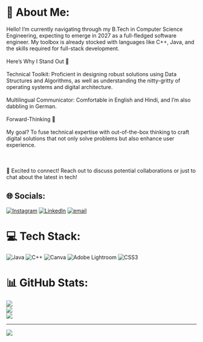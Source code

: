 # 💫 About Me:
Hello! I’m currently navigating through my B.Tech in Computer Science Engineering, expecting to emerge in 2027 as a full-fledged software engineer. My toolbox is already stocked with languages like C++, Java, and the skills required for full-stack development.<br><br>Here’s Why I Stand Out 🌟<br><br>Technical Toolkit: Proficient in designing robust solutions using Data Structures and Algorithms, as well as understanding the nitty-gritty of operating systems and digital architecture.<br><br>Multilingual Communicator: Comfortable in English and Hindi, and I’m also dabbling in German.<br><br>Forward-Thinking 🚀<br><br>My goal? To fuse technical expertise with out-of-the-box thinking to craft digital solutions that not only solve problems but also enhance user experience.<br><br><br><br>👥 Excited to connect! Reach out to discuss potential collaborations or just to chat about the latest in tech!


## 🌐 Socials:
[![Instagram](https://img.shields.io/badge/Instagram-%23E4405F.svg?logo=Instagram&logoColor=white)](https://instagram.com/https://www.instagram.com/rohitiwari_4?igsh=bG9kMG5jOHlvOWZq) [![LinkedIn](https://img.shields.io/badge/LinkedIn-%230077B5.svg?logo=linkedin&logoColor=white)](https://linkedin.com/in/https://www.linkedin.com/in/rohitmanitiwari) [![email](https://img.shields.io/badge/Email-D14836?logo=gmail&logoColor=white)](mailto:tiwari2001bth@gmail.com) 

# 💻 Tech Stack:
![Java](https://img.shields.io/badge/java-%23ED8B00.svg?style=for-the-badge&logo=openjdk&logoColor=white) ![C++](https://img.shields.io/badge/c++-%2300599C.svg?style=for-the-badge&logo=c%2B%2B&logoColor=white) ![Canva](https://img.shields.io/badge/Canva-%2300C4CC.svg?style=for-the-badge&logo=Canva&logoColor=white) ![Adobe Lightroom](https://img.shields.io/badge/Adobe%20Lightroom-31A8FF.svg?style=for-the-badge&logo=Adobe%20Lightroom&logoColor=white) ![CSS3](https://img.shields.io/badge/css3-%231572B6.svg?style=for-the-badge&logo=css3&logoColor=white)
# 📊 GitHub Stats:
![](https://github-readme-stats.vercel.app/api?username=Rohitiwari2001&theme=radical&hide_border=false&include_all_commits=false&count_private=false)<br/>
![](https://github-readme-streak-stats.herokuapp.com/?user=Rohitiwari2001&theme=radical&hide_border=false)<br/>
![](https://github-readme-stats.vercel.app/api/top-langs/?username=Rohitiwari2001&theme=radical&hide_border=false&include_all_commits=false&count_private=false&layout=compact)

---
[![](https://visitcount.itsvg.in/api?id=Rohitiwari2001&icon=0&color=0)](https://visitcount.itsvg.in)

<!-- Proudly created with GPRM ( https://gprm.itsvg.in ) -->
